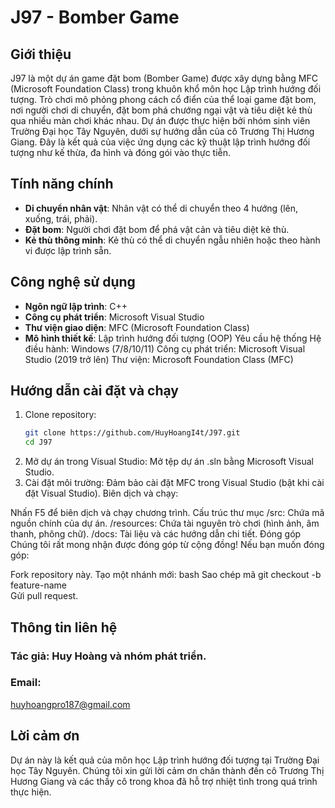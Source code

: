 # J97 - Bomber Game  
## Giới thiệu
J97 là một dự án game đặt bom (Bomber Game) được xây dựng bằng MFC (Microsoft Foundation Class) trong khuôn khổ môn học Lập trình hướng đối tượng. Trò chơi mô phỏng phong cách cổ điển của thể loại game đặt bom, nơi người chơi di chuyển, đặt bom phá chướng ngại vật và tiêu diệt kẻ thù qua nhiều màn chơi khác nhau.
Dự án được thực hiện bởi nhóm sinh viên Trường Đại học Tây Nguyên, dưới sự hướng dẫn của cô Trương Thị Hương Giang. Đây là kết quả của việc ứng dụng các kỹ thuật lập trình hướng đối tượng như kế thừa, đa hình và đóng gói vào thực tiễn.

## Tính năng chính
- **Di chuyển nhân vật**: Nhân vật có thể di chuyển theo 4 hướng (lên, xuống, trái, phải).
- **Đặt bom**: Người chơi đặt bom để phá vật cản và tiêu diệt kẻ thù.
- **Kẻ thù thông minh**: Kẻ thù có thể di chuyển ngẫu nhiên hoặc theo hành vi được lập trình sẵn.
## Công nghệ sử dụng
- **Ngôn ngữ lập trình**: C++
- **Công cụ phát triển**: Microsoft Visual Studio
- **Thư viện giao diện**: MFC (Microsoft Foundation Class)
- **Mô hình thiết kế**: Lập trình hướng đối tượng (OOP)
Yêu cầu hệ thống
Hệ điều hành: Windows (7/8/10/11)
Công cụ phát triển: Microsoft Visual Studio (2019 trở lên)
Thư viện: Microsoft Foundation Class (MFC)
## Hướng dẫn cài đặt và chạy
1. Clone repository:  
   ```bash  
   git clone https://github.com/HuyHoangI4t/J97.git  
   cd J97  
2. Mở dự án trong Visual Studio:
Mở tệp dự án .sln bằng Microsoft Visual Studio.
3. Cài đặt môi trường:
Đảm bảo cài đặt MFC trong Visual Studio (bật khi cài đặt Visual Studio).
Biên dịch và chạy:

Nhấn F5 để biên dịch và chạy chương trình.
Cấu trúc thư mục
/src: Chứa mã nguồn chính của dự án.
/resources: Chứa tài nguyên trò chơi (hình ảnh, âm thanh, phông chữ).
/docs: Tài liệu và các hướng dẫn chi tiết.
Đóng góp
Chúng tôi rất mong nhận được đóng góp từ cộng đồng! Nếu bạn muốn đóng góp:

Fork repository này.
Tạo một nhánh mới:
bash
Sao chép mã
git checkout -b feature-name  
Gửi pull request.
## Thông tin liên hệ
### Tác giả: Huy Hoàng và nhóm phát triển.
### Email:
[huyhoangpro187@gmail.com](mailto:huyhoangpro187@gmail.com)
## Lời cảm ơn
Dự án này là kết quả của môn học Lập trình hướng đối tượng tại Trường Đại học Tây Nguyên. Chúng tôi xin gửi lời cảm ơn chân thành đến cô Trương Thị Hương Giang và các thầy cô trong khoa đã hỗ trợ nhiệt tình trong quá trình thực hiện.
